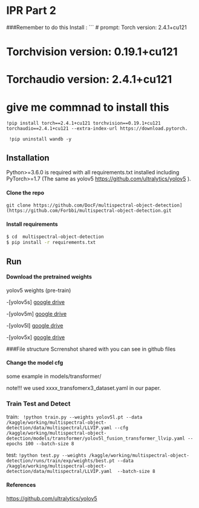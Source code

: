 # IPR Part 2

###Remember to do this 
Install : ``` # prompt: Torch version: 2.4.1+cu121
# Torchvision version: 0.19.1+cu121
# Torchaudio version: 2.4.1+cu121
# give me commnad to install this

```!pip install torch==2.4.1+cu121 torchvision==0.19.1+cu121 torchaudio==2.4.1+cu121 --extra-index-url https://download.pytorch.```


``` !pip uninstall wandb -y```


## Installation 
Python>=3.6.0 is required with all requirements.txt installed including PyTorch>=1.7 (The same as yolov5 https://github.com/ultralytics/yolov5 ).

#### Clone the repo
    git clone https://github.com/DocF/multispectral-object-detection](https://github.com/Forbbi/multispectral-object-detection.git
  
#### Install requirements
 ```bash
$ cd  multispectral-object-detection
$ pip install -r requirements.txt
```


## Run
#### Download the pretrained weights
yolov5 weights (pre-train) 

-[yolov5s] [google drive](https://drive.google.com/file/d/1UGAsaOvV7jVrk0RvFVYL6Vq0K7NQLD8H/view?usp=sharing)

-[yolov5m] [google drive](https://drive.google.com/file/d/1qB7L2vtlGppGjHp5xpXCKw14YHhbV4s1/view?usp=sharing)

-[yolov5l] [google drive](https://drive.google.com/file/d/12OFGLF73CqTgOCMJAycZ8lB4eW19D0nb/view?usp=sharing)

-[yolov5x] [google drive](https://drive.google.com/file/d/1e9xiQImx84KFQ_a7XXpn608I3rhRmKEn/view?usp=sharing)

###File structure 
Scrrenshot shared with you can see in github files

#### Change the model cfg
some example in models/transformer/

note!!!   we used xxxx_transfomerx3_dataset.yaml in our paper.

### Train Test and Detect
train: ``` !python train.py --weights yolov5l.pt --data /kaggle/working/multispectral-object-detection/data/multispectral/LLVIP.yaml --cfg /kaggle/working/multispectral-object-detection/models/transformer/yolov5l_fusion_transformer_llvip.yaml --epochs 100 --batch-size 8```

test: ```!python test.py --weights /kaggle/working/multispectral-object-detection/runs/train/exp/weights/best.pt --data /kaggle/working/multispectral-object-detection/data/multispectral/LLVIP.yaml  --batch-size 8```

#### References

https://github.com/ultralytics/yolov5

  
